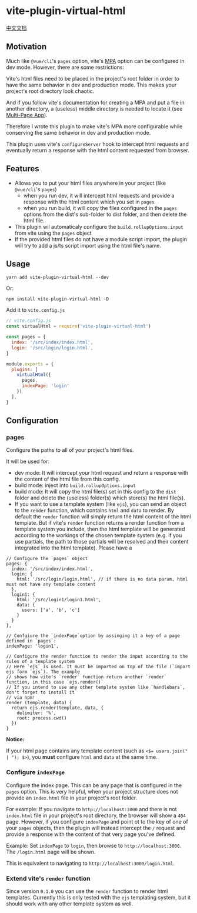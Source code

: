 # vite-plugin-virtual-html

[中文文档](./README_ZH.md)

## Motivation

Much like `@vue/cli`'s `pages` option, vite's [MPA](https://vitejs.dev/guide/build.html#multi-page-app) option can be configured in dev mode. However, there are some restrictions:

Vite's html files need to be placed in the project's root folder in order to have the same behavior in dev and production mode. This makes your project's root directory look chaotic.

And if you follow vite's documentation for creating a MPA and put a file in another directory, a (useless) middle directory is needed to locate it (see [Multi-Page App](http://localhost:3000/nested/nested.html)).

Therefore I wrote this plugin to make vite's MPA more configurable while conserving the same behavior in dev and production mode.

This plugin uses vite's `configureServer` hook to intercept html requests and eventually return a response with the html content requested from browser.

## Features 

+ Allows you to put your html files anywhere in your project (like `@vue/cli`'s `pages`)
  + when you run dev, it will intercept html requests and provide a response with the html content which you set in `pages`.
  + when you run build, it will copy the files configured in the `pages` options from the dist's sub-folder to dist folder, and then delete the html file.
+ This plugin wil automaticaly configure the `build.rollupOptions.input` from vite using the `pages` object
+ If the provided html files do not have a module script import, the plugin will try to add a js/ts script import using the html file's name.

## Usage

`yarn add vite-plugin-virtual-html --dev`

Or:

`npm install vite-plugin-virtual-html -D`

Add it to `vite.config.js`

``` js
// vite.config.js
const virtualHtml = require('vite-plugin-virtual-html')

const pages = {
  index: '/src/index/index.html',
  login: '/src/login/login.html',
}

module.exports = {
  plugins: [
    virtualHtml({
      pages,
      indexPage: 'login'
    })
  ],
}
```

## Configuration

### pages

Configure the paths to all of your project's html files.

It will be used for:

+ dev mode: It will intercept your html request and return a response with the content of the html file from this config.
+ build mode: inject into `build.rollupOptions.input`
+ build mode: It will copy the html file(s) set in this config to the `dist` folder and delete the (useless) folder(s) which store(s) the html file(s).
+ If you want to use a template system (like `ejs`), you can send an object to the `render` function, which contains `html` and `data` to render. By default the `render` function will simply return the html content of the html template. But if vite's `render` function returns a render function from a template system you include, then the html template will be generated according to the workings of the chosen template system (e.g. if you use partials, the path to those partials will be resolved and their content integrated into the html template). Please have a 

```
// Configure the `pages` object
pages: { 
  index: '/src/index/index.html',
  login: {
    html: '/src/login/login.html', // if there is no data param, html must not have any template content
  },
  login1: {
    html: '/src/login1/login1.html', 
    data: {
      users: ['a', 'b', 'c']
    }
  }
},

// Confgiure the `indexPage`option by assinging it a key of a page defined in `pages`:
indexPage: 'login1',

// Configure the render function to render the input according to the rules of a template system
// Here `ejs` is used. It must be imported on top of the file (`import ejs form `ejs`). The example
// shows how vite's `render` function return another `render` function, in this case `ejs.render()`
// If you intend to use any other template system like `handlebars`, don't forget to install it
// via npm!
render (template, data) {
  return ejs.render(template, data, {
    delimiter: '%',
    root: process.cwd()
  })
}
```

**Notice:**

If your html page contains any template content (such as `<$= users.join(" | "); $>`), you **must** configure `html` and `data` at the same time.

### Configure `indexPage`

Configure the index page. This can be any page that is configured in the `pages` option. This is very helpful, when your project structure does not provide an `index.html` file in your project's root folder.

For example: If you navigate to `http://localhost:3000` and there is not `index.html` file in your project's root directory, the browser will show a `404` page. However, if you configure `indexPage` and point ot to the key of one of your `pages` objects, then the plugin will instead intercept the `/` request and provide a response with the content of that very page you've defined.

Example:
Set `indexPage` to `login`, then browse to `http://localhost:3000`.
The `/login.html` page will be shown. 

This is equivalent to navigating to `http://localhost:3000/login.html`.

### Extend vite's `render` function

Since version `0.1.0` you can use the `render` function to render html templates. Currently this is only tested with the `ejs` templating system, but it should work with any other template system as well.
